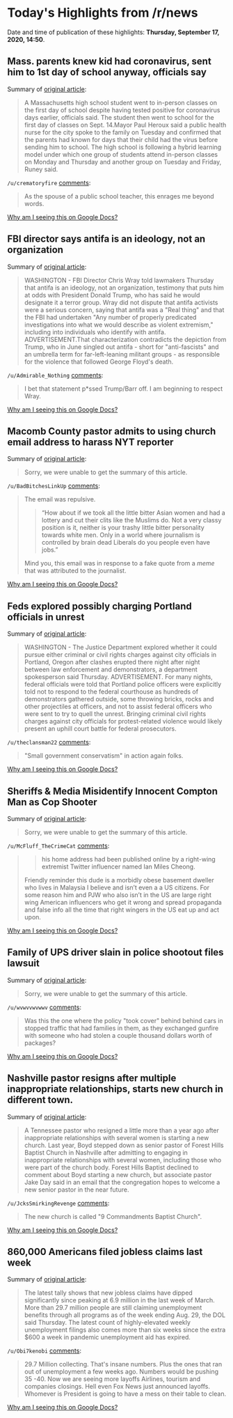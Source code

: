 # Today's Highlights from /r/news

Date and time of publication of these highlights: **Thursday, September 17, 2020, 14:50**.

## Mass. parents knew kid had coronavirus, sent him to 1st day of school anyway, officials say

Summary of [original article](https://www.nbcnews.com/news/us-news/mass-parents-knew-kid-had-coronavirus-sent-him-1st-day-n1240295):

> A Massachusetts high school student went to in-person classes on the first day of school despite having tested positive for coronavirus days earlier, officials said. The student then went to school for the first day of classes on Sept. 14.Mayor Paul Heroux said a public health nurse for the city spoke to the family on Tuesday and confirmed that the parents had known for days that their child had the virus before sending him to school. The high school is following a hybrid learning model under which one group of students attend in-person classes on Monday and Thursday and another group on Tuesday and Friday, Runey said.

`/u/crematoryfire` [comments](https://www.reddit.com/r/news/comments/iuox0f/mass_parents_knew_kid_had_coronavirus_sent_him_to/):

> As the spouse of a public school teacher, this enrages me beyond words.

[Why am I seeing this on Google Docs?](https://docs.google.com/document/d/1Dc6We63vOXIZsc0op-Bt4abqkYjXzOigalQqFxmvvbM/edit?usp=sharing)

## FBI director says antifa is an ideology, not an organization

Summary of [original article](https://apnews.com/bdd3b6078e9efadcfcd0be4b65f2362e):

> WASHINGTON - FBI Director Chris Wray told lawmakers Thursday that antifa is an ideology, not an organization, testimony that puts him at odds with President Donald Trump, who has said he would designate it a terror group. Wray did not dispute that antifa activists were a serious concern, saying that antifa was a "Real thing" and that the FBI had undertaken "Any number of properly predicated investigations into what we would describe as violent extremism," including into individuals who identify with antifa. ADVERTISEMENT.That characterization contradicts the depiction from Trump, who in June singled out antifa - short for "anti-fascists" and an umbrella term for far-left-leaning militant groups - as responsible for the violence that followed George Floyd's death.

`/u/Admirable_Nothing` [comments](https://www.reddit.com/r/news/comments/iupxyp/fbi_director_says_antifa_is_an_ideology_not_an/):

> I bet that statement p\*ssed Trump/Barr off.   I am beginning to respect Wray.

[Why am I seeing this on Google Docs?](https://docs.google.com/document/d/1Dc6We63vOXIZsc0op-Bt4abqkYjXzOigalQqFxmvvbM/edit?usp=sharing)

## Macomb County pastor admits to using church email address to harass NYT reporter

Summary of [original article](https://www.metrotimes.com/news-hits/archives/2020/09/16/macomb-county-pastor-admits-to-using-church-email-address-to-harass-nyt-reporter?utm_source=featurefollow&utm_medium=home&utm_campaign=hpfeatures&utm_content=HomeTopFeature):

> Sorry, we were unable to get the summary of this article.

`/u/BadBitchesLinkUp` [comments](https://www.reddit.com/r/news/comments/iujhu3/macomb_county_pastor_admits_to_using_church_email/):

> The email was repulsive. 
> 
> > “How about if we took all the little bitter Asian women and had a lottery and cut their clits like the Muslims do. Not a very classy position is it, neither is your trashy little bitter personality towards white men. Only in a world where journalism is controlled by brain dead Liberals do you people even have jobs.”
> 
> Mind you, this email was in response to a fake quote from a *meme* that was attributed to the journalist.

[Why am I seeing this on Google Docs?](https://docs.google.com/document/d/1Dc6We63vOXIZsc0op-Bt4abqkYjXzOigalQqFxmvvbM/edit?usp=sharing)

## Feds explored possibly charging Portland officials in unrest

Summary of [original article](https://apnews.com/2f50d659d4e5267755125cc7ddd0a146):

> WASHINGTON - The Justice Department explored whether it could pursue either criminal or civil rights charges against city officials in Portland, Oregon after clashes erupted there night after night between law enforcement and demonstrators, a department spokesperson said Thursday. ADVERTISEMENT. For many nights, federal officials were told that Portland police officers were explicitly told not to respond to the federal courthouse as hundreds of demonstrators gathered outside, some throwing bricks, rocks and other projectiles at officers, and not to assist federal officers who were sent to try to quell the unrest. Bringing criminal civil rights charges against city officials for protest-related violence would likely present an uphill court battle for federal prosecutors.

`/u/theclansman22` [comments](https://www.reddit.com/r/news/comments/iumw6x/feds_explored_possibly_charging_portland/):

> "Small government conservatism" in action again folks.

[Why am I seeing this on Google Docs?](https://docs.google.com/document/d/1Dc6We63vOXIZsc0op-Bt4abqkYjXzOigalQqFxmvvbM/edit?usp=sharing)

## Sheriffs & Media Misidentify Innocent Compton Man as Cop Shooter

Summary of [original article](https://lasentinel.net/sheriffs-media-misidentify-innocent-compton-man-as-cop-shooter.html):

> Sorry, we were unable to get the summary of this article.

`/u/McFluff_TheCrimeCat` [comments](https://www.reddit.com/r/news/comments/iugxhh/sheriffs_media_misidentify_innocent_compton_man/):

> > his home address had been published online by a right-wing extremist Twitter influencer named Ian Miles Cheong.
>   
> Friendly reminder this dude is a morbidly obese basement dweller who lives in Malaysia I believe and isn’t even a a US citizens. For some reason him and PJW who also isn’t in the US are large right wing American influencers who get it wrong and spread propaganda and false info all the time that right wingers in the US eat up and act upon.

[Why am I seeing this on Google Docs?](https://docs.google.com/document/d/1Dc6We63vOXIZsc0op-Bt4abqkYjXzOigalQqFxmvvbM/edit?usp=sharing)

## Family of UPS driver slain in police shootout files lawsuit

Summary of [original article](https://apnews.com/ddece56b7df6ed1cf477de14bd5eefe9):

> Sorry, we were unable to get the summary of this article.

`/u/wvwvvwvwwv` [comments](https://www.reddit.com/r/news/comments/iufzvh/family_of_ups_driver_slain_in_police_shootout/):

> Was this the one where the policy "took cover" behind behind cars in stopped traffic that had families in them, as they exchanged gunfire with someone who had stolen a couple thousand dollars worth of packages?

[Why am I seeing this on Google Docs?](https://docs.google.com/document/d/1Dc6We63vOXIZsc0op-Bt4abqkYjXzOigalQqFxmvvbM/edit?usp=sharing)

## Nashville pastor resigns after multiple inappropriate relationships, starts new church in different town.

Summary of [original article](https://www.tennessean.com/story/news/religion/2020/09/10/nashville-pastor-sam-boyd-who-resigned-after-inappropriate-relationships-launch-church/5746740002/):

> A Tennessee pastor who resigned a little more than a year ago after inappropriate relationships with several women is starting a new church. Last year, Boyd stepped down as senior pastor of Forest Hills Baptist Church in Nashville after admitting to engaging in inappropriate relationships with several women, including those who were part of the church body. Forest Hills Baptist declined to comment about Boyd starting a new church, but associate pastor Jake Day said in an email that the congregation hopes to welcome a new senior pastor in the near future.

`/u/JcksSmirkingRevenge` [comments](https://www.reddit.com/r/news/comments/iuo4sl/nashville_pastor_resigns_after_multiple/):

> The new church is called "9 Commandments Baptist Church".

[Why am I seeing this on Google Docs?](https://docs.google.com/document/d/1Dc6We63vOXIZsc0op-Bt4abqkYjXzOigalQqFxmvvbM/edit?usp=sharing)

## 860,000 Americans filed jobless claims last week

Summary of [original article](https://abcnews.go.com/Business/860000-americans-filed-jobless-claims-week/story?id=73069508):

> The latest tally shows that new jobless claims have dipped significantly since peaking at 6.9 million in the last week of March. More than 29.7 million people are still claiming unemployment benefits through all programs as of the week ending Aug. 29, the DOL said Thursday. The latest count of highly-elevated weekly unemployment filings also comes more than six weeks since the extra $600 a week in pandemic unemployment aid has expired.

`/u/Obi7kenobi` [comments](https://www.reddit.com/r/news/comments/iuj8n3/860000_americans_filed_jobless_claims_last_week/):

> 29.7 Million collecting. That's insane numbers. Plus the ones that ran out of unemployment a few weeks ago. Numbers would be pushing 35 -40.  Now we are seeing more layoffs Airlines, tourism and companies closings. Hell even Fox News just announced layoffs. Whomever is President is going to have a mess on their table to clean.

[Why am I seeing this on Google Docs?](https://docs.google.com/document/d/1Dc6We63vOXIZsc0op-Bt4abqkYjXzOigalQqFxmvvbM/edit?usp=sharing)

